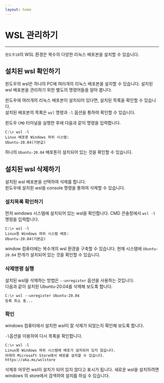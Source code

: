 ```yaml
---
layout: home
---
```


# WSL 관리하기
---
`윈도우10`의 WSL 환경은 복수의 다양한 리눅스 배포본을 설치할 수 있습니다. 

## 설치된 wsl 확인하기
윈도우의 wsl은 하나의 PC에 여러개의 리눅스 배포본을 설치할 수 있습니다. 설치된 wsl 배포본을 관리하기 위한 별도의 명령어들을 알아 봅니다.

윈도우에 여러개의 리눅스 배포본이 설치되어 있다면, 설치된 목록을 확인할 수 있습니다.  
설치된 배포본의 목록은 `wsl` 명령과 `-l` 옵션을 통하여 확인할 수 있습니다.  

윈도우 `CMD` 터미널을 실행한 후에 다음과 같이 명령을 입력합니다.

```console
C:\> wsl -l
Linux 배포용 Windows 하위 시스템:
Ubuntu-20.04(기본값)
```

하나의 `Ubuntu-20.04` 배포톤이 설치되어 있는 것을 확인할 수 있습니다.



## 설치된 wsl 삭제하기
설치된 wsl 배포본을 선택하여 삭제를 합니다.  
윈도우에 설치된 wsl을 console 명령을 통하여 삭제할 수 있습니다.   

### 설치목록 확인하기
먼저 windows 시스템에 설치되어 있는 wsl을 확인합니다. CMD 콘솔창에서 `wsl -l` 명령을 입력합니다. 

```
C:\> wsl -l
Linux용 Windows 하위 시스템 배포:
Ubuntu-20.04(기본값)
```

window 컴퓨터에는 복수개의 wsl 환경을 구축할 수 있습니다. 현재 시스템에 `Ubuntu-20.04` 한개가 설치되어 있는 것을 확인할 수 있습니다.


### 삭제명령 실행
설치된 wsl을 삭제하는 방법은 `--unregister` 옵션을 사용하는 것입니다.  
다음과 같이 설치된 Ubuntu-20.04를 삭제해 보도록 합니다.  

```
C:\> wsl --unregister Ubuntu-20.04
등록 취소 중...
```


### 확인

windows 컴퓨터에서 설치한 wsl이 잘 삭제가 되었는지 확인해 보도록 합니다.  

`-l`옵션을 이용하여 다시 목록을 확인합니다.

```
C:\> wsl -l
Linux용 Windows 하위 시스템에 배포가 설치되어 있지 않습니다.
아래의 Microsoft Store에서 배포를 설치할 수 있습니다.
https://aka.ms/wslstore
```

삭제후 아무런 wsl이 설치가 되어 있지 않다고 표시가 됩니다. 새로운 wsl을 설치하려면 windows 의 store에서 검색하여 설치를 하실 수 있습니다.  

